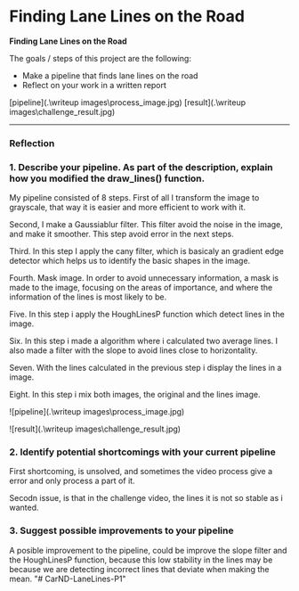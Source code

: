# **Finding Lane Lines on the Road** 


**Finding Lane Lines on the Road**

The goals / steps of this project are the following:
* Make a pipeline that finds lane lines on the road
* Reflect on your work in a written report


[//]: # (Image References)

[pipeline](.\writeup images\process_image.jpg)
[result](.\writeup images\challenge_result.jpg)

---

### Reflection

### 1. Describe your pipeline. As part of the description, explain how you modified the draw_lines() function.

My pipeline consisted of 8 steps. 
First of all I transform the image to grayscale, that way it is easier and more efficient to work with it.

Second, I make a Gaussiablur filter. This filter avoid the noise in the image, and make it smoother. This step avoid error in the next steps.

Third. In this step I apply the cany filter, which is basicaly an gradient edge detector which helps us to identify the basic shapes in the image.

Fourth. Mask image. In order to avoid unnecessary information, a mask is made to the image, focusing on the areas of importance, and where the information of the lines is most likely to be.

Five. In this step i apply the HoughLinesP function which detect lines in the image.

Six. In this step i made a algorithm where i calculated two average lines. I also made a filter with the slope to avoid lines close to horizontality.

Seven. With the lines calculated in the previous step i display the lines in a image.

Eight. In this step i mix both images, the original and the lines image.

![pipeline](.\writeup images\process_image.jpg)

![result](.\writeup images\challenge_result.jpg)



### 2. Identify potential shortcomings with your current pipeline


First shortcoming, is unsolved, and sometimes the video process give a error and only process a part of it.

Secodn issue, is that in the challenge video, the lines it is not so stable as i wanted.


### 3. Suggest possible improvements to your pipeline

A posible improvement to the pipeline, could be improve the slope filter and the HoughLinesP function, because this low stability in the lines may be because we are detecting incorrect lines that deviate when making the mean.
"# CarND-LaneLines-P1" 
